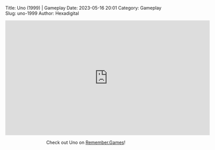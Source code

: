Title: Uno (1999) | Gameplay
Date: 2023-05-16 20:01
Category: Gameplay
Slug: uno-1999
Author: Hexadigital

<center><iframe src="https://www.youtube.com/embed/eV-yMZS-RPY?feature=oembed" allow="accelerometer; autoplay; encrypted-media; gyroscope; picture-in-picture" width="640" height="360" frameborder="0"></iframe>

Check out Uno on [Remember.Games](https://remember.games/game/6298/uno/)!</center>